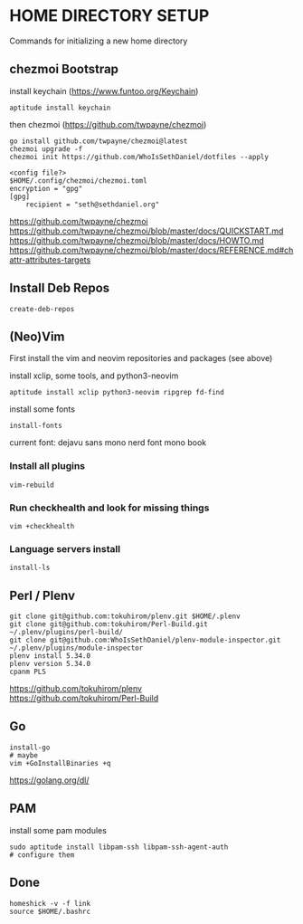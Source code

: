 # HOME DIRECTORY SETUP

Commands for initializing a new home directory

## chezmoi Bootstrap

install keychain (https://www.funtoo.org/Keychain)
```
aptitude install keychain
```

then chezmoi (https://github.com/twpayne/chezmoi)

```
go install github.com/twpayne/chezmoi@latest
chezmoi upgrade -f
chezmoi init https://github.com/WhoIsSethDaniel/dotfiles --apply

<config file?>
$HOME/.config/chezmoi/chezmoi.toml
encryption = "gpg"
[gpg]
    recipient = "seth@sethdaniel.org"
```
https://github.com/twpayne/chezmoi
https://github.com/twpayne/chezmoi/blob/master/docs/QUICKSTART.md
https://github.com/twpayne/chezmoi/blob/master/docs/HOWTO.md
https://github.com/twpayne/chezmoi/blob/master/docs/REFERENCE.md#chattr-attributes-targets

## Install Deb Repos

```
create-deb-repos
```

## (Neo)Vim

First install the vim and neovim repositories and packages (see above)

install xclip, some tools, and python3-neovim
```
aptitude install xclip python3-neovim ripgrep fd-find
```

install some fonts
```
install-fonts
```
current font: dejavu sans mono nerd font mono book

### Install all plugins
```
vim-rebuild
```

### Run checkhealth and look for missing things
```
vim +checkhealth
```

### Language servers install

```
install-ls
```

## Perl / Plenv

```
git clone git@github.com:tokuhirom/plenv.git $HOME/.plenv
git clone git@github.com:tokuhirom/Perl-Build.git ~/.plenv/plugins/perl-build/
git clone git@github.com:WhoIsSethDaniel/plenv-module-inspector.git ~/.plenv/plugins/module-inspector
plenv install 5.34.0
plenv version 5.34.0
cpanm PLS
```
https://github.com/tokuhirom/plenv <br>
https://github.com/tokuhirom/Perl-Build

## Go

```
install-go
# maybe
vim +GoInstallBinaries +q  
```
https://golang.org/dl/

## PAM

install some pam modules 
```
sudo aptitude install libpam-ssh libpam-ssh-agent-auth
# configure them
```

## Done

```
homeshick -v -f link
source $HOME/.bashrc
```
